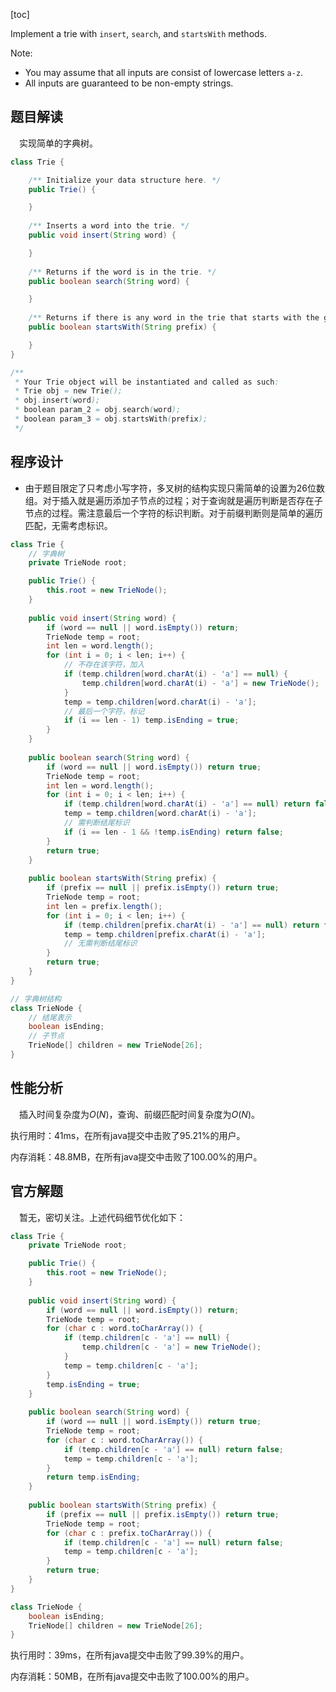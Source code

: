 [toc]

Implement a trie with `insert`, `search`, and `startsWith` methods.

Note:

* You may assume that all inputs are consist of lowercase letters `a-z`.
* All inputs are guaranteed to be non-empty strings.



## 题目解读

&emsp;实现简单的字典树。

```java
class Trie {

    /** Initialize your data structure here. */
    public Trie() {

    }
    
    /** Inserts a word into the trie. */
    public void insert(String word) {

    }
    
    /** Returns if the word is in the trie. */
    public boolean search(String word) {

    }
    
    /** Returns if there is any word in the trie that starts with the given prefix. */
    public boolean startsWith(String prefix) {

    }
}

/**
 * Your Trie object will be instantiated and called as such:
 * Trie obj = new Trie();
 * obj.insert(word);
 * boolean param_2 = obj.search(word);
 * boolean param_3 = obj.startsWith(prefix);
 */
```

## 程序设计

* 由于题目限定了只考虑小写字符，多叉树的结构实现只需简单的设置为26位数组。对于插入就是遍历添加子节点的过程；对于查询就是遍历判断是否存在子节点的过程。需注意最后一个字符的标识判断。对于前缀判断则是简单的遍历匹配，无需考虑标识。

```java
class Trie {
    // 字典树
    private TrieNode root;

    public Trie() {
        this.root = new TrieNode();
    }
    
    public void insert(String word) {
        if (word == null || word.isEmpty()) return;
        TrieNode temp = root;
        int len = word.length();
        for (int i = 0; i < len; i++) {
            // 不存在该字符，加入
            if (temp.children[word.charAt(i) - 'a'] == null) {
                temp.children[word.charAt(i) - 'a'] = new TrieNode();
            }
            temp = temp.children[word.charAt(i) - 'a'];
            // 最后一个字符，标记
            if (i == len - 1) temp.isEnding = true;
        }
    }
    
    public boolean search(String word) {
        if (word == null || word.isEmpty()) return true;
        TrieNode temp = root;
        int len = word.length();
        for (int i = 0; i < len; i++) {
            if (temp.children[word.charAt(i) - 'a'] == null) return false;
            temp = temp.children[word.charAt(i) - 'a'];
            // 需判断结尾标识
            if (i == len - 1 && !temp.isEnding) return false; 
        }
        return true;
    }
    
    public boolean startsWith(String prefix) {
        if (prefix == null || prefix.isEmpty()) return true;
        TrieNode temp = root;
        int len = prefix.length();
        for (int i = 0; i < len; i++) {
            if (temp.children[prefix.charAt(i) - 'a'] == null) return false;
            temp = temp.children[prefix.charAt(i) - 'a'];
            // 无需判断结尾标识
        }
        return true;
    }
}

// 字典树结构
class TrieNode {
    // 结尾表示
    boolean isEnding;
    // 子节点
    TrieNode[] children = new TrieNode[26];
}
```

## 性能分析

&emsp;插入时间复杂度为$O(N)$，查询、前缀匹配时间复杂度为$O(N)$。

执行用时：41ms，在所有java提交中击败了95.21%的用户。

内存消耗：48.8MB，在所有java提交中击败了100.00%的用户。

## 官方解题

&emsp;暂无，密切关注。上述代码细节优化如下：

```java
class Trie {
    private TrieNode root;

    public Trie() {
        this.root = new TrieNode();
    }
    
    public void insert(String word) {
        if (word == null || word.isEmpty()) return;
        TrieNode temp = root;
        for (char c : word.toCharArray()) {
            if (temp.children[c - 'a'] == null) {
                temp.children[c - 'a'] = new TrieNode();
            }
            temp = temp.children[c - 'a'];
        }
        temp.isEnding = true;
    }
    
    public boolean search(String word) {
        if (word == null || word.isEmpty()) return true;
        TrieNode temp = root;
        for (char c : word.toCharArray()) {
            if (temp.children[c - 'a'] == null) return false;
            temp = temp.children[c - 'a'];
        }
        return temp.isEnding;
    }
    
    public boolean startsWith(String prefix) {
        if (prefix == null || prefix.isEmpty()) return true;
        TrieNode temp = root;
        for (char c : prefix.toCharArray()) {
            if (temp.children[c - 'a'] == null) return false;
            temp = temp.children[c - 'a'];
        }
        return true;
    }
}

class TrieNode {
    boolean isEnding;
    TrieNode[] children = new TrieNode[26];
}
```

执行用时：39ms，在所有java提交中击败了99.39%的用户。

内存消耗：50MB，在所有java提交中击败了100.00%的用户。